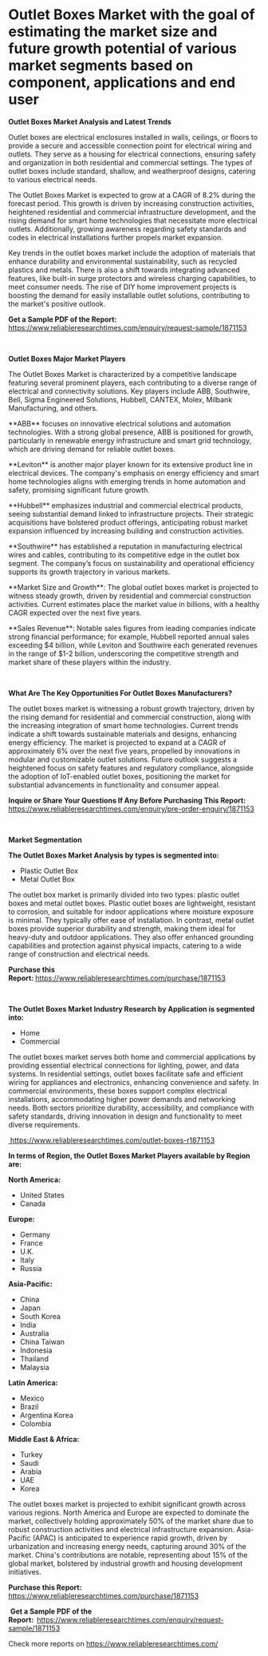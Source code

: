 <p><h1>Outlet Boxes Market with the goal of estimating the market size and future growth potential of various market segments based on component, applications and end user</h1></p><p><strong>Outlet Boxes Market Analysis and Latest Trends</strong></p>
<p><p>Outlet boxes are electrical enclosures installed in walls, ceilings, or floors to provide a secure and accessible connection point for electrical wiring and outlets. They serve as a housing for electrical connections, ensuring safety and organization in both residential and commercial settings. The types of outlet boxes include standard, shallow, and weatherproof designs, catering to various electrical needs.</p><p>The Outlet Boxes Market is expected to grow at a CAGR of 8.2% during the forecast period. This growth is driven by increasing construction activities, heightened residential and commercial infrastructure development, and the rising demand for smart home technologies that necessitate more electrical outlets. Additionally, growing awareness regarding safety standards and codes in electrical installations further propels market expansion.</p><p>Key trends in the outlet boxes market include the adoption of materials that enhance durability and environmental sustainability, such as recycled plastics and metals. There is also a shift towards integrating advanced features, like built-in surge protectors and wireless charging capabilities, to meet consumer needs. The rise of DIY home improvement projects is boosting the demand for easily installable outlet solutions, contributing to the market's positive outlook.</p></p>
<p><strong>Get a Sample PDF of the Report:&nbsp;</strong> <a href="https://www.reliableresearchtimes.com/enquiry/request-sample/1871153?utm_campaign=2753&utm_medium=2&utm_source=Github&utm_content=ia&utm_term=23022025&utm_id=outlet-boxes">https://www.reliableresearchtimes.com/enquiry/request-sample/1871153</a></p>
<p>&nbsp;</p>
<p><strong>Outlet Boxes Major Market Players</strong></p>
<p><p>The Outlet Boxes Market is characterized by a competitive landscape featuring several prominent players, each contributing to a diverse range of electrical and connectivity solutions. Key players include ABB, Southwire, Bell, Sigma Engineered Solutions, Hubbell, CANTEX, Molex, Milbank Manufacturing, and others. </p><p>**ABB** focuses on innovative electrical solutions and automation technologies. With a strong global presence, ABB is positioned for growth, particularly in renewable energy infrastructure and smart grid technology, which are driving demand for reliable outlet boxes.</p><p>**Leviton** is another major player known for its extensive product line in electrical devices. The company's emphasis on energy efficiency and smart home technologies aligns with emerging trends in home automation and safety, promising significant future growth.</p><p>**Hubbell** emphasizes industrial and commercial electrical products, seeing substantial demand linked to infrastructure projects. Their strategic acquisitions have bolstered product offerings, anticipating robust market expansion influenced by increasing building and construction activities.</p><p>**Southwire** has established a reputation in manufacturing electrical wires and cables, contributing to its competitive edge in the outlet box segment. The company’s focus on sustainability and operational efficiency supports its growth trajectory in various markets.</p><p>**Market Size and Growth**: The global outlet boxes market is projected to witness steady growth, driven by residential and commercial construction activities. Current estimates place the market value in billions, with a healthy CAGR expected over the next five years.</p><p>**Sales Revenue**: Notable sales figures from leading companies indicate strong financial performance; for example, Hubbell reported annual sales exceeding $4 billion, while Leviton and Southwire each generated revenues in the range of $1-2 billion, underscoring the competitive strength and market share of these players within the industry.</p></p>
<p>&nbsp;</p>
<p><strong>What Are The Key Opportunities For Outlet Boxes Manufacturers?</strong></p>
<p><p>The outlet boxes market is witnessing a robust growth trajectory, driven by the rising demand for residential and commercial construction, along with the increasing integration of smart home technologies. Current trends indicate a shift towards sustainable materials and designs, enhancing energy efficiency. The market is projected to expand at a CAGR of approximately 6% over the next five years, propelled by innovations in modular and customizable outlet solutions. Future outlook suggests a heightened focus on safety features and regulatory compliance, alongside the adoption of IoT-enabled outlet boxes, positioning the market for substantial advancements in functionality and consumer appeal.</p></p>
<p><strong>Inquire or Share Your Questions If Any Before Purchasing This Report:</strong> <a href="https://www.reliableresearchtimes.com/enquiry/pre-order-enquiry/1871153?utm_campaign=2753&utm_medium=2&utm_source=Github&utm_content=ia&utm_term=23022025&utm_id=outlet-boxes">https://www.reliableresearchtimes.com/enquiry/pre-order-enquiry/1871153</a></p>
<p>&nbsp;</p>
<p><strong>Market Segmentation</strong></p>
<p><strong>The Outlet Boxes Market Analysis by types is segmented into:</strong></p>
<p><ul><li>Plastic Outlet Box</li><li>Metal Outlet Box</li></ul></p>
<p><p>The outlet box market is primarily divided into two types: plastic outlet boxes and metal outlet boxes. Plastic outlet boxes are lightweight, resistant to corrosion, and suitable for indoor applications where moisture exposure is minimal. They typically offer ease of installation. In contrast, metal outlet boxes provide superior durability and strength, making them ideal for heavy-duty and outdoor applications. They also offer enhanced grounding capabilities and protection against physical impacts, catering to a wide range of construction and electrical needs.</p></p>
<p><strong>Purchase this Report:&nbsp;</strong><a href="https://www.reliableresearchtimes.com/purchase/1871153?utm_campaign=2753&utm_medium=2&utm_source=Github&utm_content=ia&utm_term=23022025&utm_id=outlet-boxes">https://www.reliableresearchtimes.com/purchase/1871153</a></p>
<p>&nbsp;</p>
<p><strong>The Outlet Boxes Market Industry Research by Application is segmented into:</strong></p>
<p><ul><li>Home</li><li>Commercial</li></ul></p>
<p><p>The outlet boxes market serves both home and commercial applications by providing essential electrical connections for lighting, power, and data systems. In residential settings, outlet boxes facilitate safe and efficient wiring for appliances and electronics, enhancing convenience and safety. In commercial environments, these boxes support complex electrical installations, accommodating higher power demands and networking needs. Both sectors prioritize durability, accessibility, and compliance with safety standards, driving innovation in design and functionality to meet diverse requirements.</p></p>
<p><a href="https://www.reliableresearchtimes.com/outlet-boxes-r1871153?utm_campaign=2753&utm_medium=2&utm_source=Github&utm_content=ia&utm_term=23022025&utm_id=outlet-boxes">&nbsp;https://www.reliableresearchtimes.com/outlet-boxes-r1871153</a></p>
<p><strong>In terms of Region, the Outlet Boxes Market Players available by Region are:</strong></p>
<p>
    <p> <strong> North America: </strong>
        <ul>
            <li>United States</li>
            <li>Canada</li>
        </ul>
        </p> 
    <p> <strong> Europe: </strong>
        <ul>
            <li>Germany</li>
            <li>France</li>
            <li>U.K.</li>
            <li>Italy</li>
            <li>Russia</li>
        </ul>
        </p> 
    <p> <strong> Asia-Pacific: </strong>
        <ul>
            <li>China</li>
            <li>Japan</li>
            <li>South Korea</li>
            <li>India</li>
            <li>Australia</li>
            <li>China Taiwan</li>
            <li>Indonesia</li>
            <li>Thailand</li>
            <li>Malaysia</li>
        </ul>
        </p> 
    <p> <strong> Latin America: </strong>
        <ul>
            <li>Mexico</li>
            <li>Brazil</li>
            <li>Argentina Korea</li>
            <li>Colombia</li>
        </ul>
        </p> 
    <p> <strong> Middle East & Africa: </strong>
        <ul>
            <li>Turkey</li>
            <li>Saudi</li>
            <li>Arabia</li>
            <li>UAE</li>
            <li>Korea</li>
        </ul>
    </p>
    </p>
<p><p>The outlet boxes market is projected to exhibit significant growth across various regions. North America and Europe are expected to dominate the market, collectively holding approximately 50% of the market share due to robust construction activities and electrical infrastructure expansion. Asia-Pacific (APAC) is anticipated to experience rapid growth, driven by urbanization and increasing energy needs, capturing around 30% of the market. China's contributions are notable, representing about 15% of the global market, bolstered by industrial growth and housing development initiatives.</p></p>
<p><strong>Purchase this Report: </strong><a href="https://www.reliableresearchtimes.com/purchase/1871153?utm_campaign=2753&utm_medium=2&utm_source=Github&utm_content=ia&utm_term=23022025&utm_id=outlet-boxes">https://www.reliableresearchtimes.com/purchase/1871153</a></p>
<p>&nbsp;<strong>Get a Sample PDF of the Report:&nbsp;&nbsp;</strong><a href="https://www.reliableresearchtimes.com/enquiry/request-sample/1871153?utm_campaign=2753&utm_medium=2&utm_source=Github&utm_content=ia&utm_term=23022025&utm_id=outlet-boxes">https://www.reliableresearchtimes.com/enquiry/request-sample/1871153</a></p>
<p><strong></strong></p>
<p>Check more reports on <a href="https://www.reliableresearchtimes.com/?utm_campaign=2753&utm_medium=2&utm_source=Github&utm_content=ia&utm_term=23022025&utm_id=outlet-boxes">https://www.reliableresearchtimes.com/</a></p>